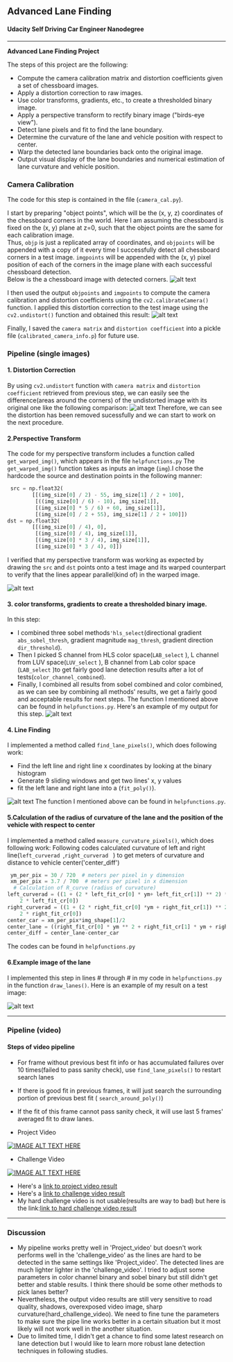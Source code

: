## Advanced Lane Finding

#### Udacity Self Driving Car Engineer Nanodegree

---

**Advanced Lane Finding Project**

The steps of this project are the following:

* Compute the camera calibration matrix and distortion coefficients given a set of chessboard images.
* Apply a distortion correction to raw images.
* Use color transforms, gradients, etc., to create a thresholded binary image.
* Apply a perspective transform to rectify binary image ("birds-eye view").
* Detect lane pixels and fit to find the lane boundary.
* Determine the curvature of the lane and vehicle position with respect to center.
* Warp the detected lane boundaries back onto the original image.
* Output visual display of the lane boundaries and numerical estimation of lane curvature and vehicle position.

[//]: # (Image References)

[image_cam_cal0]: ./output_images/chessboard.png?raw=true" "Chessboard detected coners"
[image_cam_cal1]: ./output_images/undistorted_chessboard.png?raw=true" "undistored chessboard image"
[image1]: ./output_images/undistort_output.png "Undistorted Road Image"
[image2]: ./output_images/undistort_warp.png "Undistorted and warped Road Image"
[image3]: ./output_images/undistort_warp_color_sobel_combined.png?raw=true" "Binary Image"
[image4]: ./output_images/poly_fit_img.png "Fit Visual"
[image5]: ./output_images/lane_image.png "Output"
[video1]: ./output_videos/project_video_ouput.mp4 "Video_project"

### Camera Calibration

The code for this step is contained in the file (`camera_cal.py`).  

I start by preparing "object points", which will be the (x, y, z) coordinates of the chessboard corners in the world. 
Here I am assuming the chessboard is fixed on the (x, y) plane at z=0, such that the object points are the same for each calibration image.  
Thus, `objp` is just a replicated array of coordinates, and `objpoints` will be appended with a copy of it every time I successfully detect all chessboard corners in a test image.  `imgpoints` will be appended with the (x, y) pixel position of each of the corners in the image plane with each successful chessboard detection.  
Below is the a chessboard image with detected corners.
![alt text][image_cam_cal0]

I then used the output `objpoints` and `imgpoints` to compute the camera calibration and distortion coefficients using the `cv2.calibrateCamera()` function.  I applied this distortion correction to the test image using the `cv2.undistort()` function and obtained this result: 
![alt text][image_cam_cal1]

Finally, I saved the `camera matrix` and `distortion coefficient` into a pickle file (`calibrated_camera_info.p`) for future use.
### Pipeline (single images)

#### 1. Distortion Correction

By using `cv2.undistort` function with  `camera matrix` and `distortion coefficient` retrieved from previous step,
we can easily see the difference(areas around the corners) of the undistorted image with its original one like the following comparison:
![alt text][image1]
Therefore, we can see the distortion has been removed sucessfully and we can start to work on the next procedure.

#### 2.Perspective Transform
The code for my perspective transform includes a function called `get_warped_img()`, which appears in the file `helpfunctions.py` 
The `get_warped_img()` function takes as inputs an image (`img`).I chose the hardcode the source and destination points in the following manner:
```python
 src = np.float32(
        [[(img_size[0] / 2) - 55, img_size[1] / 2 + 100],
         [((img_size[0] / 6) - 10), img_size[1]],
         [(img_size[0] * 5 / 6) + 60, img_size[1]],
         [(img_size[0] / 2 + 55), img_size[1] / 2 + 100]])
dst = np.float32(
        [[(img_size[0] / 4), 0],
         [(img_size[0] / 4), img_size[1]],
         [(img_size[0] * 3 / 4), img_size[1]],
         [(img_size[0] * 3 / 4), 0]])
```
I verified that my perspective transform was working as expected by drawing the `src` and `dst` points onto a test image 
and its warped counterpart to verify that the lines appear parallel(kind of) in the warped image.

![alt text][image2]

#### 3. color transforms, gradients to create a thresholded binary image.
In this step:
* I combined three sobel methods`'hls_select`(directional gradient `abs_sobel_thresh`, gradient magnitude `mag_thresh`, 
gradient direction `dir_threshold`).
* Then I picked S channel from HLS color space(`LAB_select` ), L channel from LUV space(`LUV_select` ), B channel from Lab color space (`LAB_select` )to get fairly good lane
detection results after a lot of tests(`color_channel_combined`). 
* Finally, I combined all results from sobel combined and color combined, as we can see by combining all methods' results, we get
a fairly good and acceptable results for next steps.
The function I mentioned above can be found in `helpfunctions.py`. 
 Here's an example of my output for this step. 
![alt text][image3]

#### 4. Line Finding

I implemented a method called `find_lane_pixels()`, which does following work:
   * Find the left line and right line x coordinates by looking at the binary histogram
   * Generate 9 sliding windows and get two lines' x, y values
   * fit the left lane and right lane into a (`fit_poly()`).

![alt text][image4]
The function I mentioned above can be found in `helpfunctions.py`. 
#### 5.Calculation of  the radius of curvature of the lane and the position of the vehicle with respect to center
I implemented a method called `measure_curvature_pixels()`, which does following work:
Following codes calculated curvature of left and right line(`left_curverad `,`right_curverad ` ) to get meters of curvature and 
distance to vehicle center('center_diff')
```python
 ym_per_pix = 30 / 720  # meters per pixel in y dimension
 xm_per_pix = 3.7 / 700  # meters per pixel in x dimension
  # Calculation of R_curve (radius of curvature)
left_curverad = ((1 + (2 * left_fit_cr[0] * ym+ left_fit_cr[1]) ** 2) ** 1.5) / np.absolute(
    2 * left_fit_cr[0])
right_curverad = ((1 + (2 * right_fit_cr[0] *ym + right_fit_cr[1]) ** 2) ** 1.5) / np.absolute(
    2 * right_fit_cr[0])
center_car = xm_per_pix*img_shape[1]/2
center_lane = ((right_fit_cr[0] * ym ** 2 + right_fit_cr[1] * ym + right_fit_cr[2])+(left_fit_cr[0] * ym ** 2 + left_fit_cr[1] * ym + left_fit_cr[2]))/2
center_diff = center_lane-center_car
```
The codes can be found in `helpfunctions.py`

#### 6.Example image of the lane

I implemented this step in lines # through # in my code in `helpfunctions.py` in the function `draw_lanes()`.  Here is an example of my result on a test image:

![alt text][image5]

---

### Pipeline (video)
#### Steps of video pipeline
* For frame without previous best fit info or has accumulated failures over 10 times(failed to pass sanity check),
 use `find_lane_pixels()` to restart search lanes
* If there is good fit in previous frames, it will just search the surrounding portion of previous best fit 
 ( `search_around_poly()`)
* If the fit of this frame cannot pass sanity check, it will use last 5 frames' averaged fit to draw lanes.

* Project Video

[![IMAGE ALT TEXT HERE](https://img.youtube.com/vi/W3Ay3zN6sLA/0.jpg)](https://www.youtube.com/watch?v=W3Ay3zN6sLA)

* Challenge Video

[![IMAGE ALT TEXT HERE](https://img.youtube.com/vi/OZ4KaoYW8pM/0.jpg)](https://www.youtube.com/watch?v=OZ4KaoYW8pM)

* Here's a [link to project video result](output_videos/project_video_output.mp4)
* Here's a [link to challenge video result](output_videos/challenge_video_output.mp4)
* My hard challenge video is not usable(results are way to bad) but here is the link:[link to hard challenge video result](output_videos/harder_challenge_video_output.mp4)
---

### Discussion

*  My pipeline works pretty well in 'Project_video' but doesn't work performs well in the 'challenge_video'
as the lines are hard to be detected in the same settings like 'Project_video'. The detected lines are much lighter 
lighter in the 'challenge_video'. I tried to adjust some parameters in color channel binary and sobel binary but still didn't get
better and stable results. I think there should be some other methods to pick lanes better?
* Nevertheless, the output video results are still very sensitive to road quality, shadows, overexposed video image,
sharp curvature(hard_challenge_video). We need to fine tune the parameters to make sure the pipe line works better in a certain
situation but it most likely will not work well in the another situation. 
* Due to limited time, I didn't get a chance to find some latest research on lane detection but I would like to learn more robust lane detection techniques in following studies.  

